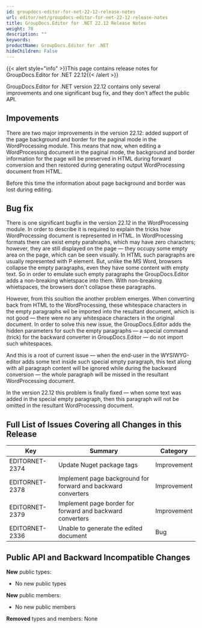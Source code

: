 ```yaml
---
id: groupdocs-editor-for-net-22-12-release-notes
url: editor/net/groupdocs-editor-for-net-22-12-release-notes
title: GroupDocs.Editor for .NET 22.12 Release Notes
weight: 70
description: ""
keywords: 
productName: GroupDocs.Editor for .NET
hideChildren: False
---
```

{{< alert style="info" >}}This page contains release notes for GroupDocs.Editor for .NET 22.12{{< /alert >}}

GroupDocs.Editor for .NET version 22.12 contains only several improvements and one significant bug fix, and they don't affect the public API.

## Impovements

There are two major improvements in the version 22.12: added support of the page background and border for the paginal mode in the WordProcessing module. This means that now, when editing a WordProcessing document in the paginal mode, the background and border information for the page will be preserved in HTML during forward conversion and then restored during generating output WordProcessing document from HTML.

Before this time the information about page background and border was lost during editing.

## Bug fix

There is one significant bugfix in the version 22.12 in the WordProcessing module. In order to describe it is required to explain the tricks how WordProcessing document is represented in HTML. In WordProcessing formats there can exist empty parahraphs, which may have zero characters; however, they are still displayed on the page — they occupy some empty area on the page, which can be seen visually. In HTML such paragraphs are usually represented with P element. But, unlike the MS Word, browsers collapse the empty paragraphs, even they have some content with empty text. So in order to emulate such empty paragraphs the GroupDocs.Editor adds a non-breaking whietspace into them. With non-breaking whietspaces, the browsers don't collapse these paragraphs.

However, from this soultion the another problem emerges. When converting back from HTML to the WordProcessing, these whitespace characters in the empty paragraphs wil be imported into the resultant document, which is not good — there were no any whitespace characters in the original document. In order to solve this new issue, the GroupDocs.Editor adds the hidden parameters for such the empty paragraphs — a special command (trick) for the backward converter in GroupDocs.Editor — do not import such whitespaces.

And this is a root of current issue — when the end-user in the WYSIWYG-editor adds some text inside such special empty paragraph, this text along with all paragraph content will be ignored while during the backward conversion — the whole paragraph will be missed in the resultant WordProcessing document.

In the version 22.12 this problem is finally fixed — when some text was added in the special empty paragraph, then this paragraph will not be omitted in the resultant WordProcessing document.

## Full List of Issues Covering all Changes in this Release

| Key | Summary | Category |
| --- | --- | --- |
| EDITORNET-2374 | Update Nuget package tags  | Improvement |
| EDITORNET-2378 | Implement page background for forward and backward converters | Improvement |
| EDITORNET-2379 | Implement page border for forward and backward converters | Improvement |
| EDITORNET-2336 | Unable to generate the edited document | Bug |

## Public API and Backward Incompatible Changes

**New** public types:
- No new public types

**New** public members:
- No new public members


**Removed** types and members:
None


